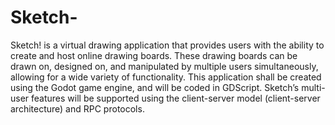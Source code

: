 # Sketch-
Sketch! is a virtual drawing application that provides users with the ability to create and host online drawing boards. These drawing boards can be drawn on, designed on, and manipulated by multiple users simultaneously, allowing for a wide variety of functionality. This application shall be created using the Godot game engine, and will be coded in GDScript. Sketch’s multi-user features will be supported using the client-server model (client-server architecture) and RPC protocols.
